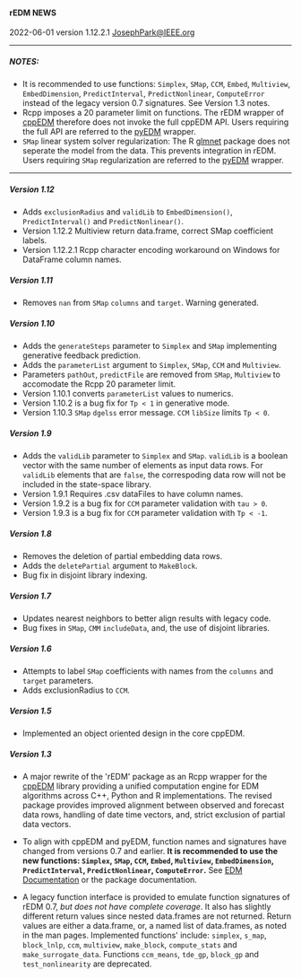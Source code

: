 #### rEDM NEWS

2022-06-01 version 1.12.2.1 <JosephPark@IEEE.org>

---

##### NOTES:
- It is recommended to use functions: `Simplex`, `SMap`, `CCM`, `Embed`, `Multiview`, `EmbedDimension`, `PredictInterval`, `PredictNonlinear`, `ComputeError` instead of the legacy version 0.7 signatures. See Version 1.3 notes.
- Rcpp imposes a 20 parameter limit on functions. The rEDM wrapper of [cppEDM](https://github.com/SugiharaLab/cppEDM#empirical-dynamic-modeling-edm) therefore does not invoke the full cppEDM API. Users requiring the full API are referred to the [pyEDM](https://pypi.org/project/pyEDM/) wrapper.
- `SMap` linear system solver regularization: The R [glmnet](https://CRAN.R-project.org/package=glmnet) package does not seperate the model from the data. This prevents integration in rEDM. Users requiring `SMap` regularization are referred to the [pyEDM](https://pypi.org/project/pyEDM/) wrapper.

---

##### Version 1.12
- Adds `exclusionRadius` and `validLib` to `EmbedDimension()`, `PredictInterval()` and `PredictNonlinear()`. 
- Version 1.12.2 Multiview return data.frame, correct SMap coefficient labels. 
- Version 1.12.2.1 Rcpp character encoding workaround on Windows for DataFrame column names.

##### Version 1.11
- Removes `nan` from `SMap` `columns` and `target`. Warning generated.

##### Version 1.10
- Adds the `generateSteps` parameter to `Simplex` and `SMap` implementing generative feedback prediction.
- Adds the `parameterList` argument to `Simplex`, `SMap`, `CCM` and `Multiview`.
- Parameters `pathOut`, `predictFile` are removed from `SMap`, `Multiview` to accomodate the Rcpp 20 parameter limit.
- Version 1.10.1 converts `parameterList` values to numerics.
- Version 1.10.2 is a bug fix for `Tp < 1` in generative mode.
- Version 1.10.3 `SMap` `dgelss` error message. `CCM` `libSize` limits `Tp < 0`.

##### Version 1.9
- Adds the `validLib` parameter to `Simplex` and `SMap`. `validLib` is a boolean vector with the same number of elements as input data rows.  For `validLib` elements that are `false`, the correspoding data row will not be included in the state-space library.
- Version 1.9.1 Requires .csv dataFiles to have column names.
- Version 1.9.2 is a bug fix for `CCM` parameter validation with `tau > 0`.
- Version 1.9.3 is a bug fix for `CCM` parameter validation with `Tp < -1`.

##### Version 1.8
- Removes the deletion of partial embedding data rows.
- Adds the `deletePartial` argument to `MakeBlock`.
- Bug fix in disjoint library indexing.

##### Version 1.7
- Updates nearest neighbors to better align results with legacy code.
- Bug fixes in `SMap`, `CMM` `includeData`, and, the use of disjoint libraries.

##### Version 1.6
- Attempts to label `SMap` coefficients with names from the `columns` and `target` parameters.
- Adds exclusionRadius to `CCM`.

##### Version 1.5
- Implemented an object oriented design in the core cppEDM.

##### Version 1.3
- A major rewrite of the 'rEDM' package as an Rcpp wrapper for the [cppEDM](https://github.com/SugiharaLab/cppEDM#empirical-dynamic-modeling-edm) library providing a unified computation engine for EDM algorithms across C++, Python and R implementations.  The revised package provides improved alignment between observed and forecast data rows, handling of date time vectors, and, strict exclusion of partial data vectors.

- To align with cppEDM and pyEDM, function names and signatures have changed from versions 0.7 and earlier. **It is recommended to use the new functions: `Simplex`, `SMap`, `CCM`, `Embed`, `Multiview`, `EmbedDimension`, `PredictInterval`, `PredictNonlinear`, `ComputeError`.** See [EDM Documentation](https://sugiharalab.github.io/EDM_Documentation/) or the package documentation.

- A legacy function interface is provided to emulate function signatures of rEDM 0.7, *but does not have complete coverage*.  It also has slightly different return values since nested data.frames are not returned.  Return values are either a data.frame, or, a named list of data.frames, as noted in the man pages.  Implemented functions' include: `simplex`, `s_map`, `block_lnlp`, `ccm`, `multiview`, `make_block`, `compute_stats` and `make_surrogate_data`.  Functions `ccm_means`, `tde_gp`, `block_gp` and `test_nonlinearity` are deprecated.
